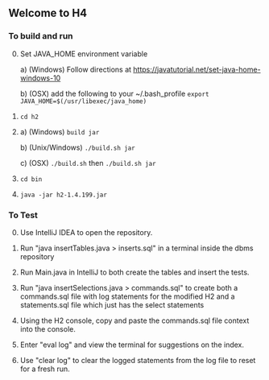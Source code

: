 
## Welcome to H4
### To build and run 
0. Set JAVA_HOME environment variable

    a) (Windows) Follow directions at https://javatutorial.net/set-java-home-windows-10
    
    b) (OSX) add the following to your ~/.bash_profile
        `export JAVA_HOME=$(/usr/libexec/java_home)` 
1.  `cd h2`
2.  a) (Windows) `build jar`

    b) (Unix/Windows) `./build.sh jar`
    
    c) (OSX) `./build.sh` then `./build.sh jar`
3. `cd bin`
4. `java -jar h2-1.4.199.jar`

### To Test
0. Use IntelliJ IDEA to open the repository.

1. Run "java insertTables.java > inserts.sql" in a terminal inside the dbms repository

2. Run Main.java in IntelliJ to both create the tables and insert the tests.

3. Run "java insertSelections.java > commands.sql" to create both a commands.sql file with log statements for the modified H2 and a statements.sql file which just has the select statements

4. Using the H2 console, copy and paste the commands.sql file context into the console.

5. Enter "eval log" and view the terminal for suggestions on the index.

6. Use "clear log" to clear the logged statements from the log file to reset for a fresh run.
